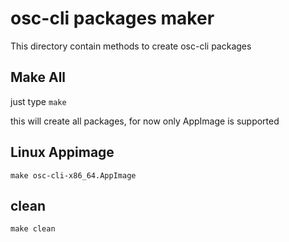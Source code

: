# osc-cli packages maker

This directory contain methods to create osc-cli packages

## Make All

just type `make`

this will create all packages, for now only AppImage is supported

## Linux Appimage

```
make osc-cli-x86_64.AppImage
```

## clean

```
make clean
```
